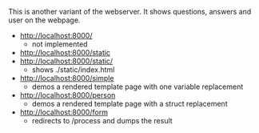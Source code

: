 This is another variant of the webserver.  It shows questions, answers and user on the webpage.



* [http://localhost:8000/](http://localhost:8000/)
    - not implemented
* [http://localhost:8000/static](http://localhost:8000/static)
* [http://localhost:8000/static/](http://localhost:8000/static/)
    - shows ./static/index.html
* [http://localhost:8000/simple](http://localhost:8000/simple)
    - demos a rendered template page with one variable replacement
* [http://localhost:8000/person](http://localhost:8000/person)
    - demos a rendered template page with a struct replacement
* [http://localhost:8000/form](http://localhost:8000/form)
    - redirects to /process and dumps the result


